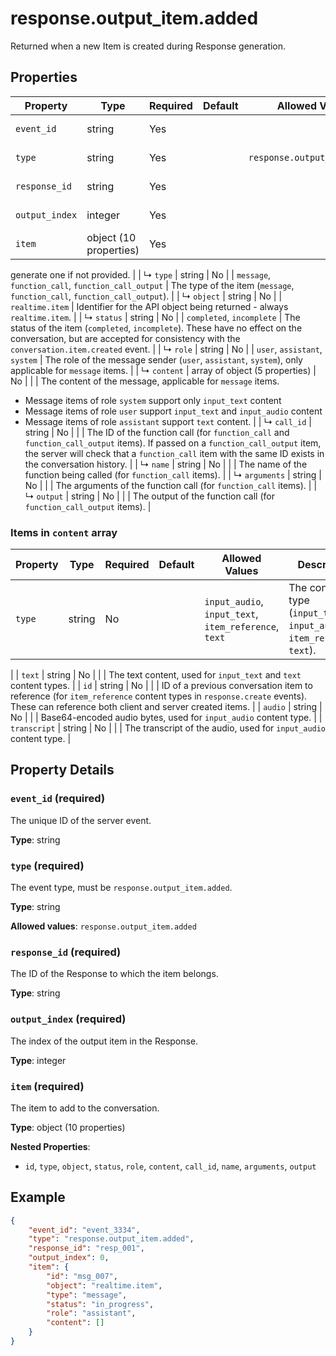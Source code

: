 # response.output_item.added

Returned when a new Item is created during Response generation.

## Properties

| Property | Type | Required | Default | Allowed Values | Description |
| -------- | ---- | -------- | ------- | -------------- | ----------- |
| `event_id` | string | Yes |  |  | The unique ID of the server event. |
| `type` | string | Yes |  | `response.output_item.added` | The event type, must be `response.output_item.added`. |
| `response_id` | string | Yes |  |  | The ID of the Response to which the item belongs. |
| `output_index` | integer | Yes |  |  | The index of the output item in the Response. |
| `item` | object (10 properties) | Yes |  |  | The item to add to the conversation. |
generate one if not provided.
 |
|   ↳ `type` | string | No |  | `message`, `function_call`, `function_call_output` | The type of the item (`message`, `function_call`, `function_call_output`).
 |
|   ↳ `object` | string | No |  | `realtime.item` | Identifier for the API object being returned - always `realtime.item`.
 |
|   ↳ `status` | string | No |  | `completed`, `incomplete` | The status of the item (`completed`, `incomplete`). These have no effect 
on the conversation, but are accepted for consistency with the 
`conversation.item.created` event.
 |
|   ↳ `role` | string | No |  | `user`, `assistant`, `system` | The role of the message sender (`user`, `assistant`, `system`), only 
applicable for `message` items.
 |
|   ↳ `content` | array of object (5 properties) | No |  |  | The content of the message, applicable for `message` items. 
- Message items of role `system` support only `input_text` content
- Message items of role `user` support `input_text` and `input_audio` 
  content
- Message items of role `assistant` support `text` content.
 |
|   ↳ `call_id` | string | No |  |  | The ID of the function call (for `function_call` and 
`function_call_output` items). If passed on a `function_call_output` 
item, the server will check that a `function_call` item with the same 
ID exists in the conversation history.
 |
|   ↳ `name` | string | No |  |  | The name of the function being called (for `function_call` items).
 |
|   ↳ `arguments` | string | No |  |  | The arguments of the function call (for `function_call` items).
 |
|   ↳ `output` | string | No |  |  | The output of the function call (for `function_call_output` items).
 |


### Items in `content` array

| Property | Type | Required | Default | Allowed Values | Description |
| -------- | ---- | -------- | ------- | -------------- | ----------- |
| `type` | string | No |  | `input_audio`, `input_text`, `item_reference`, `text` | The content type (`input_text`, `input_audio`, `item_reference`, `text`).
 |
| `text` | string | No |  |  | The text content, used for `input_text` and `text` content types.
 |
| `id` | string | No |  |  | ID of a previous conversation item to reference (for `item_reference`
content types in `response.create` events). These can reference both
client and server created items.
 |
| `audio` | string | No |  |  | Base64-encoded audio bytes, used for `input_audio` content type.
 |
| `transcript` | string | No |  |  | The transcript of the audio, used for `input_audio` content type.
 |

## Property Details

### `event_id` (required)

The unique ID of the server event.

**Type**: string

### `type` (required)

The event type, must be `response.output_item.added`.

**Type**: string

**Allowed values**: `response.output_item.added`

### `response_id` (required)

The ID of the Response to which the item belongs.

**Type**: string

### `output_index` (required)

The index of the output item in the Response.

**Type**: integer

### `item` (required)

The item to add to the conversation.

**Type**: object (10 properties)

**Nested Properties**:

* `id`, `type`, `object`, `status`, `role`, `content`, `call_id`, `name`, `arguments`, `output`

## Example

```json
{
    "event_id": "event_3334",
    "type": "response.output_item.added",
    "response_id": "resp_001",
    "output_index": 0,
    "item": {
        "id": "msg_007",
        "object": "realtime.item",
        "type": "message",
        "status": "in_progress",
        "role": "assistant",
        "content": []
    }
}

```

